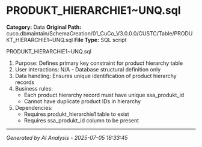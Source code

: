 # PRODUKT_HIERARCHIE1~UNQ.sql

**Category:** Data
**Original Path:** cuco.dbmaintain/SchemaCreation/01_CuCo_V3.0.0.0/CUSTC/Table/PRODUKT_HIERARCHIE1~UNQ.sql
**File Type:** SQL script

PRODUKT_HIERARCHIE1~UNQ.sql
1. Purpose: Defines primary key constraint for product hierarchy table
2. User interactions: N/A - Database structural definition only
3. Data handling: Ensures unique identification of product hierarchy records
4. Business rules:
   - Each product hierarchy record must have unique ssa_produkt_id
   - Cannot have duplicate product IDs in hierarchy
5. Dependencies:
   - Requires produkt_hierarchie1 table to exist
   - Requires ssa_produkt_id column to be present

---
*Generated by AI Analysis - 2025-07-05 16:33:45*
